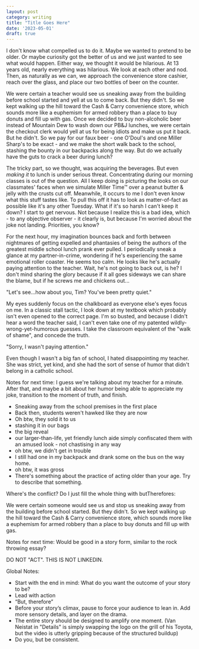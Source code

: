 ```yaml
---
layout: post
category: writing
title: "Title Goes Here"
date: '2023-05-01'
draft: true
---
```


I don't know what compelled us to do it. Maybe we wanted to pretend to be older. Or maybe curiosity got the better of us and we just wanted to see what would happen. Either way, we thought it would be hilarious. At 13 years old, nearly everything was hilarious. We look at each other and nod. Then, as naturally as we can, we approach the convenience store cashier, reach over the glass, and place our two bottles of beer on the counter.

We were certain a teacher would see us sneaking away from the building before school started and yell at us to come back. But they didn't. So we kept walking up the hill toward the Cash & Carry convenience store, which sounds more like a euphemism for armed robbery than a place to buy donuts and fill up with gas. Once we decided to buy non-alcoholic beer instead of Mountain Dew to wash down our PB&J lunches, we were certain the checkout clerk would yell at us for being idiots and make us put it back. But he didn't. So we pay for our faux beer - one O'Doul's and one Miller Sharp's to be exact - and we make the short walk back to the school, stashing the bounty in our backpacks along the way. But do we actually have the guts to crack a beer during lunch?

The tricky part, so we thought, was acquiring the beverages. But even _making it_ to lunch is under serious threat. Concentrating during our morning classes is out of the question. All I keep doing is picturing the looks on our classmates' faces when we simulate Miller Time™ over a peanut butter & jelly with the crusts cut off. Meanwhile, it occurs to me I don't even know what this stuff tastes like. To pull this off it has to look as matter-of-fact as possible like it's any other Tuesday. What if it's so harsh I can't keep it down? I start to get nervous. Not because I realize this is a bad idea, which - to any objective observer - it clearly is, but because I'm worried about the joke not landing. Priorities, you know?

For the next hour, my imagination bounces back and forth between nightmares of getting expelled and phantasies of being the authors of the greatest middle school lunch prank ever pulled. I periodically sneak a glance at my partner-in-crime, wondering if he's experiencing the same emotional roller coaster. He seems too calm. He looks like he's actually paying attention to the teacher. Wait, he's not going to back out, is he? I don't mind sharing the glory because if it all goes sideways we can share the blame, but if he screws me and chickens out...

"Let's see...how about you, Tim? You've been pretty quiet."

My eyes suddenly focus on the chalkboard as everyone else's eyes focus on me. In a classic stall tactic, I look down at my textbook which probably isn't even opened to the correct page. I'm so busted, and because I didn't hear a word the teacher said, I can't even take one of my patented wildly-wrong-yet-humorous guesses. I take the classroom equivalent of the "walk of shame", and concede the truth. 

"Sorry, I wasn't paying attention."

Even though I wasn't a big fan of school, I hated disappointing my teacher. She was strict, yet kind, and she had the sort of sense of humor that didn't belong in a catholic school. 

Notes for next time: I guess we're talking about my teacher for a minute. After that, and maybe a bit about her humor being able to appreciate my joke, transition to the moment of truth, and finish.


- Sneaking away from the school premises in the first place
- Back then, students weren't hawked like they are now
- Oh btw, they sold it to us
- stashing it in our bags
- the big reveal
- our larger-than-life, yet friendly lunch aide simply confiscated them with an amused look - not chastising in any way
- oh btw, we didn't get in trouble
- I still had one in my backpack and drank some on the bus on the way home. 
- oh btw, it was gross
- There's something about the practice of acting older than your age. Try to describe that something.

Where's the conflict? Do I just fill the whole thing with butTherefores:

We were certain someone would see us and stop us sneaking away from the building before school started. But they didn't. So we kept walking up the hill toward the Cash & Carry convenience store, which sounds more like a euphemism for armed robbery than a place to buy donuts and fill up with gas. 

Notes for next time: Would be good in a story form, similar to the rock throwing essay?


DO NOT "ACT". THIS IS NOT LINKEDIN.

Global Notes:

- Start with the end in mind: What do you want the outcome of your story to be?
- Lead with action
- “But, therefore”
- Before your story’s climax, pause to force your audience to lean in. Add more sensory details, and layer on the drama.
- The entire story should be designed to amplify one moment. (Van Neistat in "Details" is simply swapping the logo on the grill of his Toyota, but the video is utterly gripping because of the structured buildup)
- Do you, but be consistent.
